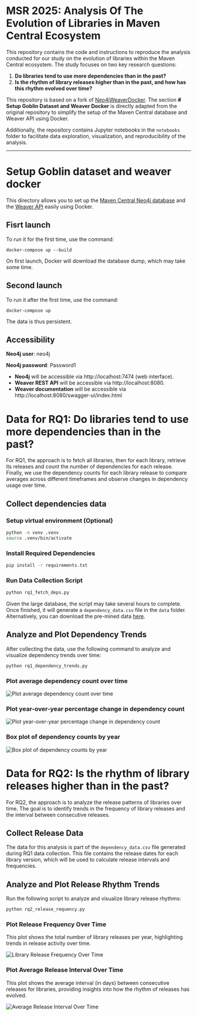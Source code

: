 # MSR 2025: Analysis Of The Evolution of Libraries in Maven Central Ecosystem

This repository contains the code and instructions to reproduce the analysis conducted for our study on the evolution of libraries within the Maven Central ecosystem. The study focuses on two key research questions:
1. **Do libraries tend to use more dependencies than in the past?**  
2. **Is the rhythm of library releases higher than in the past, and how has this rhythm evolved over time?**

This repository is based on a fork of [Neo4jWeaverDocker](https://github.com/Goblin-Ecosystem/Neo4jWeaverDocker). The section **# Setup Goblin Dataset and Weaver Docker** is directly adapted from the original repository to simplify the setup of the Maven Central database and Weaver API using Docker.

Additionally, the repository contains Jupyter notebooks in the `notebooks` folder to facilitate data exploration, visualization, and reproducibility of the analysis.

---

# Setup Goblin dataset and weaver docker

This directory allows you to set up the [Maven Central Neo4j database](https://zenodo.org/records/11104819) and the [Weaver API](https://github.com/Goblin-Ecosystem/goblinWeaver) easily using Docker.

## Fisrt launch
To run it for the first time, use the command:
```
docker-compose up --build
```

On first launch, Docker will download the database dump, which may take some time.

## Second launch
To run it after the first time, use the command:
```
docker-compose up
```

The data is thus persistent.

## Accessibility

**Neo4j user**: neo4j

**Neo4j password**: Password1

- **Neo4j** will be accessible via http://localhost:7474 (web interface).
- **Weaver REST API** will be accessible via http://localhost:8080.
- **Weaver documentation** will be accessible via http://localhost:8080/swagger-ui/index.html


# Data for RQ1: Do libraries tend to use more dependencies than in the past?

For RQ1, the approach is to fetch all libraries, then for each library, retrieve its releases and count the number of dependencies for each release. Finally, we use the dependency counts for each library release to compare averages across different timeframes and observe changes in dependency usage over time.



## Collect dependencies data

### Setup virtual environment (Optional)

```bash
python -m venv .venv
source .venv/bin/activate
```


### Install Required Dependencies

```bash
pip install -r requirements.txt 
```

### Run Data Collection Script

```bash
python rq1_fetch_deps.py
```

Given the large database, the script may take several hours to complete. Once finished, it will generate a `dependency_data.csv` file in the `data` folder. Alternatively, you can download the pre-mined data [here](https://mega.nz/file/dIJADCzT#VOdYTl3_RDrQ9XgW-u4A8RAaPUsd6yCbx9uJKbi7idU).


## Analyze and Plot Dependency Trends

After collecting the data, use the following command to analyze and visualize dependency trends over time:

```bash
python rq1_dependency_trends.py 
```


### Plot average dependency count over time

![Plot average dependency count over time](rq1_figure1.png)

### Plot year-over-year percentage change in dependency count

![Plot year-over-year percentage change in dependency count](rq1_figure2.png)

### Box plot of dependency counts by year

![Box plot of dependency counts by year](rq1_figure3.png)

# Data for RQ2: Is the rhythm of library releases higher than in the past?

For RQ2, the approach is to analyze the release patterns of libraries over time. The goal is to identify trends in the frequency of library releases and the interval between consecutive releases.

## Collect Release Data

The data for this analysis is part of the `dependency_data.csv` file generated during RQ1 data collection. This file contains the release dates for each library version, which will be used to calculate release intervals and frequencies.

## Analyze and Plot Release Rhythm Trends

Run the following script to analyze and visualize library release rhythms:

```bash
python rq2_release_requency.py
```

### Plot Release Frequency Over Time

This plot shows the total number of library releases per year, highlighting trends in release activity over time.

![Library Release Frequency Over Time](rq2_figure1.png)

### Plot Average Release Interval Over Time
This plot shows the average interval (in days) between consecutive releases for libraries, providing insights into how the rhythm of releases has evolved.

![Average Release Interval Over Time](rq2_figure2.png)
